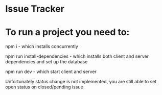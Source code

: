 # Issue Tracker

# To run a project you need to:

npm i - which installs concurrently 

npm run install-dependencies - which installs both client and server dependencies and set up the database

npm run dev - which start client and server 

Unfortunately status change is not implemented, you are still able to set open status on closed/pending issue